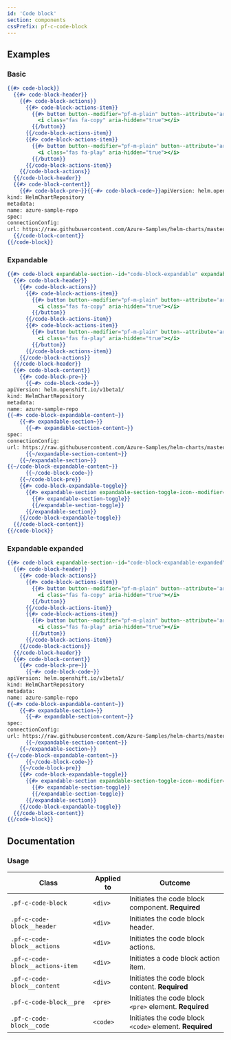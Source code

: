 ```yaml
---
id: 'Code block'
section: components
cssPrefix: pf-c-code-block
---
```


## Examples
### Basic
```hbs
{{#> code-block}}
  {{#> code-block-header}}
    {{#> code-block-actions}}
      {{#> code-block-actions-item}}
        {{#> button button--modifier="pf-m-plain" button--attribute='aria-label="Copy to clipboard"'}}
          <i class="fas fa-copy" aria-hidden="true"></i>
        {{/button}}
      {{/code-block-actions-item}}
      {{#> code-block-actions-item}}
        {{#> button button--modifier="pf-m-plain" button--attribute='aria-label="Run in Web Terminal"'}}
          <i class="fas fa-play" aria-hidden="true"></i>
        {{/button}}
      {{/code-block-actions-item}}
    {{/code-block-actions}}
  {{/code-block-header}}
  {{#> code-block-content}}
    {{#> code-block-pre~}}{{~#> code-block-code~}}apiVersion: helm.openshift.io/v1beta1/
kind: HelmChartRepository
metadata:
name: azure-sample-repo
spec:
connectionConfig:
url: https://raw.githubusercontent.com/Azure-Samples/helm-charts/master/docs{{~/code-block-code~}}{{~/code-block-pre}}
  {{/code-block-content}}
{{/code-block}}
```

### Expandable
```hbs
{{#> code-block expandable-section--id="code-block-expandable" expandable-section--IsDetached="true"}}
  {{#> code-block-header}}
    {{#> code-block-actions}}
      {{#> code-block-actions-item}}
        {{#> button button--modifier="pf-m-plain" button--attribute='aria-label="Copy to clipboard"'}}
          <i class="fas fa-copy" aria-hidden="true"></i>
        {{/button}}
      {{/code-block-actions-item}}
      {{#> code-block-actions-item}}
        {{#> button button--modifier="pf-m-plain" button--attribute='aria-label="Run in Web Terminal"'}}
          <i class="fas fa-play" aria-hidden="true"></i>
        {{/button}}
      {{/code-block-actions-item}}
    {{/code-block-actions}}
  {{/code-block-header}}
  {{#> code-block-content}}
    {{#> code-block-pre~}}
      {{~#> code-block-code~}}
apiVersion: helm.openshift.io/v1beta1/
kind: HelmChartRepository
metadata:
name: azure-sample-repo
{{~#> code-block-expandable-content~}}
    {{~#> expandable-section~}}
      {{~#> expandable-section-content~}}
spec:
connectionConfig:
url: https://raw.githubusercontent.com/Azure-Samples/helm-charts/master/docs
      {{~/expandable-section-content~}}
    {{~/expandable-section~}}
{{~/code-block-expandable-content~}}
      {{~/code-block-code~}}
    {{~/code-block-pre}}
    {{#> code-block-expandable-toggle}}
      {{#> expandable-section expandable-section-toggle-icon--modifier="pf-m-expand-top"}}
        {{#> expandable-section-toggle}}
        {{/expandable-section-toggle}}
      {{/expandable-section}}
    {{/code-block-expandable-toggle}}
  {{/code-block-content}}
{{/code-block}}
```

### Expandable expanded
```hbs
{{#> code-block expandable-section--id="code-block-expandable-expanded" expandable-section--IsDetached="true" expandable-section--IsExpanded="true"}}
  {{#> code-block-header}}
    {{#> code-block-actions}}
      {{#> code-block-actions-item}}
        {{#> button button--modifier="pf-m-plain" button--attribute='aria-label="Copy to clipboard"'}}
          <i class="fas fa-copy" aria-hidden="true"></i>
        {{/button}}
      {{/code-block-actions-item}}
      {{#> code-block-actions-item}}
        {{#> button button--modifier="pf-m-plain" button--attribute='aria-label="Run in Web Terminal"'}}
          <i class="fas fa-play" aria-hidden="true"></i>
        {{/button}}
      {{/code-block-actions-item}}
    {{/code-block-actions}}
  {{/code-block-header}}
  {{#> code-block-content}}
    {{#> code-block-pre~}}
      {{~#> code-block-code~}}
apiVersion: helm.openshift.io/v1beta1/
kind: HelmChartRepository
metadata:
name: azure-sample-repo
{{~#> code-block-expandable-content~}}
    {{~#> expandable-section~}}
      {{~#> expandable-section-content~}}
spec:
connectionConfig:
url: https://raw.githubusercontent.com/Azure-Samples/helm-charts/master/docs
      {{~/expandable-section-content~}}
    {{~/expandable-section~}}
{{~/code-block-expandable-content~}}
      {{~/code-block-code~}}
    {{~/code-block-pre}}
    {{#> code-block-expandable-toggle}}
      {{#> expandable-section expandable-section-toggle-icon--modifier="pf-m-expand-top"}}
        {{#> expandable-section-toggle}}
        {{/expandable-section-toggle}}
      {{/expandable-section}}
    {{/code-block-expandable-toggle}}
  {{/code-block-content}}
{{/code-block}}
```

## Documentation
### Usage
| Class | Applied to | Outcome |
| -- | -- | -- |
| `.pf-c-code-block` | `<div>` | Initiates the code block component. **Required** |
| `.pf-c-code-block__header` | `<div>` | Initiates the code block header. |
| `.pf-c-code-block__actions` | `<div>` | Initiates the code block actions. |
| `.pf-c-code-block__actions-item` | `<div>` | Initiates a code block action item. |
| `.pf-c-code-block__content` | `<div>` | Initiates the code block content. **Required** |
| `.pf-c-code-block__pre` | `<pre>` | Initiates the code block `<pre>` element. **Required** |
| `.pf-c-code-block__code` | `<code>` | Initiates the code block `<code>` element. **Required** |
